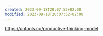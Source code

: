 ```yaml
---
created: 2023-09-18T20:07:52+02:00
modified: 2023-09-18T20:07:52+02:00
---
```


https://untools.co/productive-thinking-model
